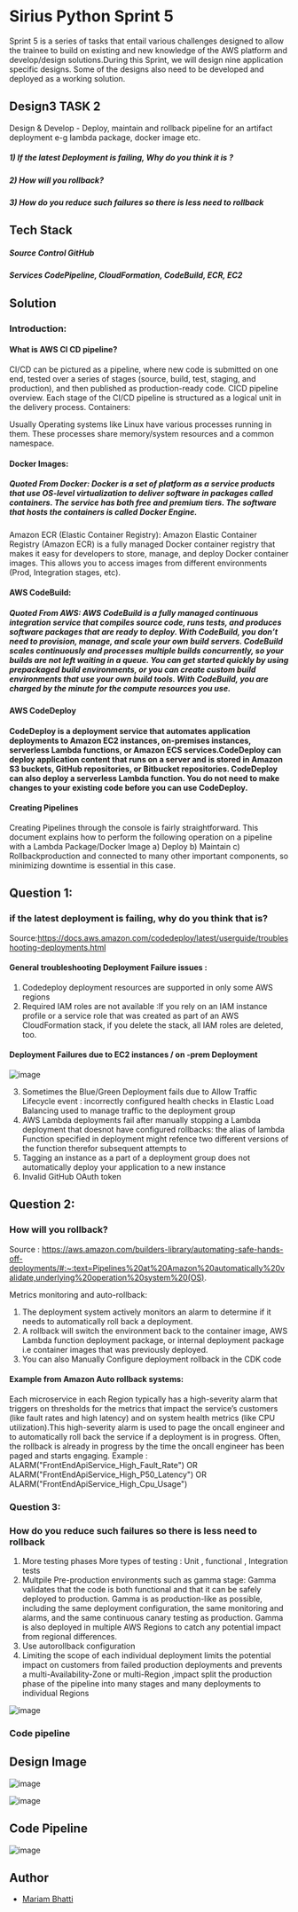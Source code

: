 # Sirius Python Sprint 5

Sprint 5 is a series of tasks that entail various challenges designed to allow the trainee to build on existing and new knowledge of the AWS platform and develop/design solutions.During this Sprint, we will design nine application specific designs. Some of the designs also need to be developed and deployed as a working solution.


## Design3 TASK 2
Design & Develop - Deploy, maintain and rollback pipeline for an artifact deployment e-g lambda
package, docker image etc.
##### 1) If the latest Deployment is failing, Why do you think it is ?
##### 2) How will you rollback?
##### 3) How do you reduce such failures so there is less need to rollback

## Tech Stack
##### **Source Control** GitHub
##### **Services** CodePipeline, CloudFormation, CodeBuild, ECR, EC2

## Solution

### Introduction:
#### What is AWS CI CD pipeline?
CI/CD can be pictured as a pipeline, where new code is submitted on one end, tested over a series of stages (source, build, test, staging, and production), and then published as production-ready code. CICD pipeline overview. Each stage of the CI/CD pipeline is structured as a logical unit in the delivery process.
Containers:


Usually Operating systems like Linux have various processes running in them. These processes share memory/system resources and a common namespace. 

#### Docker Images:
##### *Quoted From Docker*: Docker is a set of platform as a service products that use OS-level virtualization to deliver software in packages called containers. The service has both free and premium tiers. The software that hosts the containers is called Docker Engine.

Amazon ECR (Elastic Container Registry):
Amazon Elastic Container Registry (Amazon ECR) is a fully managed Docker container registry that makes it easy for developers to store, manage, and deploy Docker container images. This allows you to access images from different environments (Prod, Integration stages, etc). 


#### AWS CodeBuild:

##### *Quoted From AWS*: AWS CodeBuild is a fully managed continuous integration service that compiles source code, runs tests, and produces software packages that are ready to deploy. With CodeBuild, you don’t need to provision, manage, and scale your own build servers. CodeBuild scales continuously and processes multiple builds concurrently, so your builds are not left waiting in a queue. You can get started quickly by using prepackaged build environments, or you can create custom build environments that use your own build tools. With CodeBuild, you are charged by the minute for the compute resources you use.

#### AWS CodeDeploy
####  CodeDeploy is a deployment service that automates application deployments to Amazon EC2 instances, on-premises instances, serverless Lambda functions, or Amazon ECS services.CodeDeploy can deploy application content that runs on a server and is stored in Amazon S3 buckets, GitHub repositories, or Bitbucket repositories. CodeDeploy can also deploy a serverless Lambda function. You do not need to make changes to your existing code before you can use CodeDeploy.

#### Creating Pipelines

Creating Pipelines through the console is fairly straightforward. This document explains how to perform the following operation on a pipeline with a Lambda Package/Docker Image 
a) Deploy 
b) Maintain
c) Rollbackproduction and connected to many other important components, so minimizing downtime is essential in this case.  

## Question 1:
### if the latest deployment is failing, why do you think that is?
Source:https://docs.aws.amazon.com/codedeploy/latest/userguide/troubleshooting-deployments.html
#### General troubleshooting Deployment Failure issues :
1) Codedeploy deployment resources are supported in only some AWS regions
2) Required IAM roles are not available :If you rely on an IAM instance profile or a service role that was created as part of an AWS CloudFormation stack, if you delete the stack, all IAM roles are deleted, too.
#### Deployment Failures due to EC2 instances / on -prem Deployment

![image](https://user-images.githubusercontent.com/108882924/206914329-f2bb86f3-c84f-4494-8ff4-9e8ae541e12e.png)

3) Sometimes the Blue/Green Deployment fails due to Allow Traffic Lifecycle event : incorrectly configured health checks in Elastic Load Balancing used to manage traffic to the deployment group
4) AWS Lambda deployments fail after manually stopping a Lambda deployment that doesnot have configured rollbacks: the alias of lambda Function specified in deployment might refence two different versions of the function therefor subsequent attempts to
5) Tagging an instance as a part of a deployment group does not automatically deploy your application to a new instance 
6) Invalid GitHub OAuth token



## Question 2: 
### How will you rollback?

Source : 
https://aws.amazon.com/builders-library/automating-safe-hands-off-deployments/#:~:text=Pipelines%20at%20Amazon%20automatically%20validate,underlying%20operation%20system%20(OS).

Metrics monitoring and auto-rollback:
 1) The deployment system actively monitors an alarm to determine if it needs to automatically roll back a deployment.
 2) A rollback will switch the environment back to the container image, AWS Lambda function deployment package, or internal deployment package i.e container images that was previously deployed.
 3) You can also Manually Configure deployment rollback in the CDK code 
#### Example from Amazon Auto rollback systems:
Each microservice in each Region typically has a high-severity alarm that triggers on thresholds for the metrics that impact the service’s customers (like fault rates and high latency) and on system health metrics (like CPU utilization).This high-severity alarm is used to page the oncall engineer and to automatically roll back the service if a deployment is in progress. Often, the rollback is already in progress by the time the oncall engineer has been paged and starts engaging.
Example : 
ALARM("FrontEndApiService_High_Fault_Rate") OR
ALARM("FrontEndApiService_High_P50_Latency") OR
ALARM("FrontEndApiService_High_Cpu_Usage") 



### Question 3:
### How do you reduce such failures so there is less need to rollback
1) More testing phases More types of testing : Unit , functional , Integration tests
2) Multpile Pre-production environments such as gamma stage: Gamma validates that the code is both functional and that it can be safely deployed to production. Gamma is as production-like as possible, including the same deployment configuration, the same monitoring and alarms, and the same continuous canary testing as production. Gamma is also deployed in multiple AWS Regions to catch any potential impact from regional differences. 
3) Use autorollback configuration
4) Limiting the scope of each individual deployment limits the potential impact on customers from failed production deployments and prevents a multi-Availability-Zone or multi-Region ,impact split the production phase of the pipeline into many stages and many deployments to individual Regions

![image](https://user-images.githubusercontent.com/108882924/206913013-a6b3d8f0-d7b2-49ab-bc21-67729d3f75e8.png)

### Code pipeline 



## Design Image

![image](https://user-images.githubusercontent.com/108882924/206924895-d0a4b961-f752-4600-9757-4b808d6406a6.png)


![image](https://user-images.githubusercontent.com/108882924/206919512-04c8b02f-1f14-43b9-bf09-d5baf80d8e90.png)

## Code Pipeline

![image](https://user-images.githubusercontent.com/108882924/206919622-b315ec4d-eeb4-4f5c-bf43-b150af56e07c.png)





## Author

- [Mariam Bhatti](mariambhatti8989@gmail.com)
